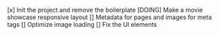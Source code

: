 [x] Init the project and remove the boilerplate
[DOING] Make a movie showcase responsive layout
[] Metadata for pages and images for meta tags
[] Optimize image loading
[] Fix the UI elements
